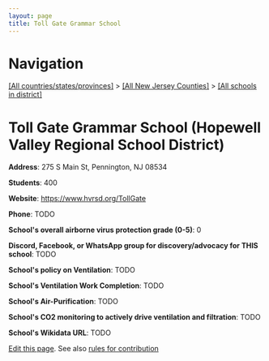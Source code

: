 ```yaml
---
layout: page
title: Toll Gate Grammar School
---
```

# Navigation

[[All countries/states/provinces]](../../..) > [[All New Jersey Counties]](../..) > [[All schools in district]](..)

# Toll Gate Grammar School (Hopewell Valley Regional School District)

**Address**: 275 S Main St, Pennington, NJ 08534

**Students**: 400

**Website**: https://www.hvrsd.org/TollGate

**Phone**: TODO

**School's overall airborne virus protection grade (0-5)**: 0

**Discord, Facebook, or WhatsApp group for discovery/advocacy for THIS school**: TODO

**School's policy on Ventilation**: TODO

**School's Ventilation Work Completion**: TODO

**School's Air-Purification**: TODO

**School's CO2 monitoring to actively drive ventilation and filtration**: TODO

**School's Wikidata URL**: TODO


[Edit this page](https://github.com/ventilate-schools/NJ/edit/main/./Hopewell_Valley_Regional_School_District/Toll_Gate_Grammar_School.md). See also [rules for contribution](../../../contribution-rules/)
